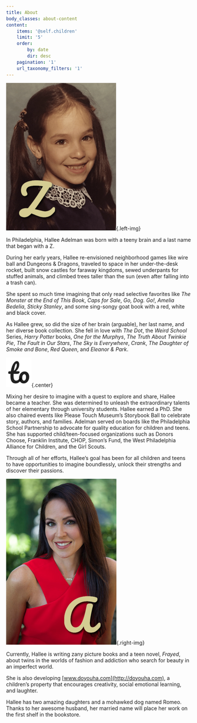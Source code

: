 ```yaml
---
title: About
body_classes: about-content
content:
    items: '@self.children'
    limit: '5'
    order:
        by: date
        dir: desc
    pagination: '1'
    url_taxonomy_filters: '1'
---
```


![](HalleeAdelman_then_z.png){.left-img}

<span class="bigquote">In Philadelphia, Hallee Adelman was born with a teeny brain and a last name that began with a Z.</span>  

During her early years, Hallee re-envisioned neighborhood games like wire ball and Dungeons & Dragons, traveled to space in her under-the-desk rocket, built snow castles for faraway kingdoms, sewed underpants for stuffed animals, and climbed trees taller than the sun (even after falling into a trash can).   

She spent so much time imagining that only read selective favorites like _The Monster at the End of This Book_, _Caps for Sale_,  _Go, Dog. Go!_,  _Amelia Bedelia_, _Sticky Stanley_, and some sing-songy goat book with a red, white and black cover.  

As Hallee grew, so did the size of her brain (arguable), her last name, and her diverse book collection. She fell in love with _The Dot_, the _Weird School_ Series, _Harry Potter_ books, _One for the Murphys_, _The Truth About Twinkie Pie_, _The Fault in Our Stars_, _The Sky is Everywhere_, _Crank_, _The Daughter of Smoke and Bone_, _Red Queen_, and _Eleanor & Park_.  

![](to.png){.center}

Mixing her desire to imagine with a quest to explore and share, Hallee became a teacher. She was determined to unleash the extraordinary talents of her elementary through university students.  Hallee earned a PhD. She also chaired events like Please Touch Museum’s Storybook Ball to celebrate story, authors, and families. Adelman served on boards like the Philadelphia School Partnership to advocate for quality education for children and teens. She has supported child/teen-focused organizations such as Donors Choose, Franklin Institute, CHOP, Simon’s Fund, the West Philadelphia Alliance for Children, and the Girl Scouts.

Through all of her efforts, Hallee’s goal has been for all children and teens to have opportunities to imagine boundlessly, unlock their strengths and discover their passions. 

![](HalleeAdelman_now_a.png){.right-img}

<span class="bigquote">Currently, Hallee is writing zany picture books and a teen novel, _Frayed_, about twins in the worlds of fashion and addiction who search for beauty in an imperfect world.</span>   

She is also developing [www.doyouha.com](http://doyouha.com), a children’s property that encourages creativity, social emotional learning, and laughter. 

Hallee has two amazing daughters and a mohawked dog named Romeo. Thanks to her awesome husband, her married name will place her work on the first shelf in the bookstore.		





